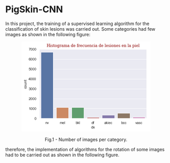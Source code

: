 # PigSkin-CNN

In this project, the training of a supervised learning algorithm for the classification of skin lesions was carried out. Some categories had few images as shown in the following figure: 

<p align='center'>
  <img src= 'https://github.com/Luisbaduy97/PigSkin-CNN/blob/master/histo_original.png'>
</p>
<div>
  <figcaption align = 'center'>Fig.1 - Number of images per category.</figcaption>
</div>


therefore, the implementation of algorithms for the rotation of some images had to be carried out as shown in the following figure.
